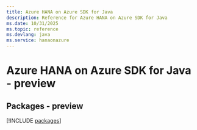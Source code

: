 ```yaml
---
title: Azure HANA on Azure SDK for Java
description: Reference for Azure HANA on Azure SDK for Java
ms.date: 10/31/2025
ms.topic: reference
ms.devlang: java
ms.service: hanaonazure
---
```

# Azure HANA on Azure SDK for Java - preview
## Packages - preview
[!INCLUDE [packages](hana-on-azure-index.md)]